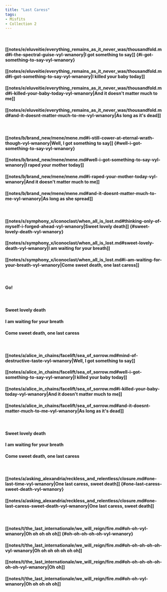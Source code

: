 ```yaml
---
title: "Last Caress"
tags:
- Misfits
- Collection 2
---
```

&nbsp;
#### [[notes/e/eluveitie/everything_remains_as_it_never_was/thousandfold.md#i-the-spectral-guise-vyl-wnanory|I got something to say]] {#i-got-something-to-say-vyl-wnanory}
#### [[notes/e/eluveitie/everything_remains_as_it_never_was/thousandfold.md#i-got-something-to-say-vyl-wnanory|I killed your baby today]]
#### [[notes/e/eluveitie/everything_remains_as_it_never_was/thousandfold.md#i-killed-your-baby-today-vyl-wnanory|And it doesn't matter much to me]]
#### [[notes/e/eluveitie/everything_remains_as_it_never_was/thousandfold.md#and-it-doesnt-matter-much-to-me-vyl-wnanory|As long as it's dead]]
&nbsp;
#### [[notes/b/brand_new/mene/mene.md#i-still-cower-at-eternal-wrath-though-vyl-wnanory|Well, I got something to say]] {#well-i-got-something-to-say-vyl-wnanory}
#### [[notes/b/brand_new/mene/mene.md#well-i-got-something-to-say-vyl-wnanory|I raped your mother today]]
#### [[notes/b/brand_new/mene/mene.md#i-raped-your-mother-today-vyl-wnanory|And it doesn't matter much to me]]
#### [[notes/b/brand_new/mene/mene.md#and-it-doesnt-matter-much-to-me-vyl-wnanory|As long as she spread]]
&nbsp;
#### [[notes/s/symphony_x/iconoclast/when_all_is_lost.md#thinking-only-of-myself-i-forged-ahead-vyl-wnanory|Sweet lovely death]] {#sweet-lovely-death-vyl-wnanory}
#### [[notes/s/symphony_x/iconoclast/when_all_is_lost.md#sweet-lovely-death-vyl-wnanory|I am waiting for your breath]]
#### [[notes/s/symphony_x/iconoclast/when_all_is_lost.md#i-am-waiting-for-your-breath-vyl-wnanory|Come sweet death, one last caress]]
&nbsp;
#### Go!
&nbsp;
#### Sweet lovely death
#### I am waiting for your breath
#### Come sweet death, one last caress
&nbsp;
#### [[notes/a/alice_in_chains/facelift/sea_of_sorrow.md#mind-of-destructive-taste-vyl-wnanory|Well, I got something to say]]
#### [[notes/a/alice_in_chains/facelift/sea_of_sorrow.md#well-i-got-something-to-say-vyl-wnanory|I killed your baby today]]
#### [[notes/a/alice_in_chains/facelift/sea_of_sorrow.md#i-killed-your-baby-today-vyl-wnanory|And it doesn't matter much to me]]
#### [[notes/a/alice_in_chains/facelift/sea_of_sorrow.md#and-it-doesnt-matter-much-to-me-vyl-wnanory|As long as it's dead]]
&nbsp;
#### Sweet lovely death
#### I am waiting for your breath
#### Come sweet death, one last caress
&nbsp;
#### [[notes/a/asking_alexandria/reckless_and_relentless/closure.md#one-last-time-vyl-wnanory|One last caress, sweet death]] {#one-last-caress-sweet-death-vyl-wnanory}
#### [[notes/a/asking_alexandria/reckless_and_relentless/closure.md#one-last-caress-sweet-death-vyl-wnanory|One last caress, sweet death]]
&nbsp;
#### [[notes/t/the_last_internationale/we_will_reign/fire.md#oh-oh-vyl-wnanory|Oh oh oh oh oh]] {#oh-oh-oh-oh-oh-vyl-wnanory}
#### [[notes/t/the_last_internationale/we_will_reign/fire.md#oh-oh-oh-oh-oh-vyl-wnanory|Oh oh oh oh oh oh oh]]
#### [[notes/t/the_last_internationale/we_will_reign/fire.md#oh-oh-oh-oh-oh-oh-oh-vyl-wnanory|Oh oh]]
#### [[notes/t/the_last_internationale/we_will_reign/fire.md#oh-oh-vyl-wnanory|Oh oh oh oh oh]]
